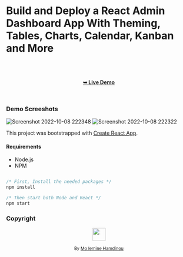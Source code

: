 # Build and Deploy a React Admin Dashboard App With Theming, Tables, Charts, Calendar, Kanban and More

<div align="center">

  <br />
  <br />
  

  <a href="https://med-leminehmd.github.io/ReactAdminDashboard/"><strong>➥ Live Demo</strong></a>

</div>

<br />

### Demo Screeshots
![Screenshot 2022-10-08 222348](https://user-images.githubusercontent.com/76164295/194728401-680ae7b8-ea02-4b6c-8a06-b4d9fd24626e.png)
![Screenshot 2022-10-08 222322](https://user-images.githubusercontent.com/76164295/194728406-fdeae43a-ac79-4a6e-aa6e-5c6e9836b2ea.png)




This project was bootstrapped with [Create React App](https://github.com/facebook/create-react-app).

#### Requirements

- Node.js
- NPM

```javascript

/* First, Install the needed packages */
npm install

/* Then start both Node and React */
npm start

```

### Copyright 
<p align="center"><img src="https://avatars.githubusercontent.com/u/76164295?v=4" width="35" height="35"/></p>
<p align="center">
<sub>By <a href="https://github.com/Med-lemineHmd">Mo lemine Hamdinou</a></sub>
</p>
